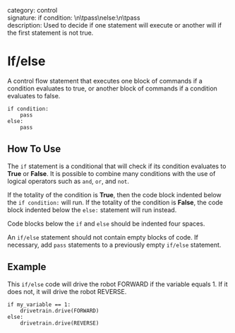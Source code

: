 category: control  
signature: if condition: \n\tpass\nelse:\n\tpass  
description: Used to decide if one statement will execute or another will if the first statement is not true.

# If/else
A control flow statement that executes one block of commands if a condition evaluates to true, or another block of commands if a condition evaluates to false. 

```don
if condition:
    pass
else:
    pass

```

## How To Use

The `if` statement is a conditional that will check if its condition evaluates to **True** or **False**. It is possible to combine many conditions with the use of logical operators such as `and`, `or`, and `not`. 

If the totality of the condition is **True**, then the code block indented below the `if condition:` will run. If the totality of the condition is **False**, the code block indented below the `else:` statement will run instead.

Code blocks below the `if` and `else` should be indented four spaces.

An `if/else` statement should not contain empty blocks of code. If necessary, add  `pass` statements to a previously empty `if/else` statement. 

## Example

This `if/else` code will drive the robot FORWARD if the variable equals 1. If it does not, it will drive the robot REVERSE. 

```don
if my_variable == 1:
    drivetrain.drive(FORWARD)
else:
    drivetrain.drive(REVERSE)
```

<advanced>
</advanced>
